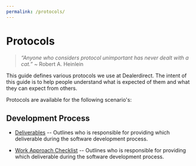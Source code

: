 ```yaml
---
permalink: /protocols/
---
```


# Protocols

> _“Anyone who considers protocol unimportant has never dealt with a cat.”_
> ~ Robert A. Heinlein

This guide defines various protocols we use at Dealerdirect. The intent of this 
guide is to help people understand what is expected of them and what they can 
expect from others.

Protocols are available for the following scenario's:

## Development Process 

- [Deliverables](./development-process/deliverables/) -- Outlines who is 
 responsible for providing which deliverable during the software development 
 process.
 
- [Work Approach Checklist](./development-process/work-approach-checklist/) -- Outlines who is 
 responsible for providing which deliverable during the software development 
 process.
